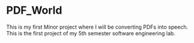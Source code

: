 # PDF_World
This is my first Minor project where I will be converting PDFs into speech. This is the first project  of my 5th semester software engineering lab.
